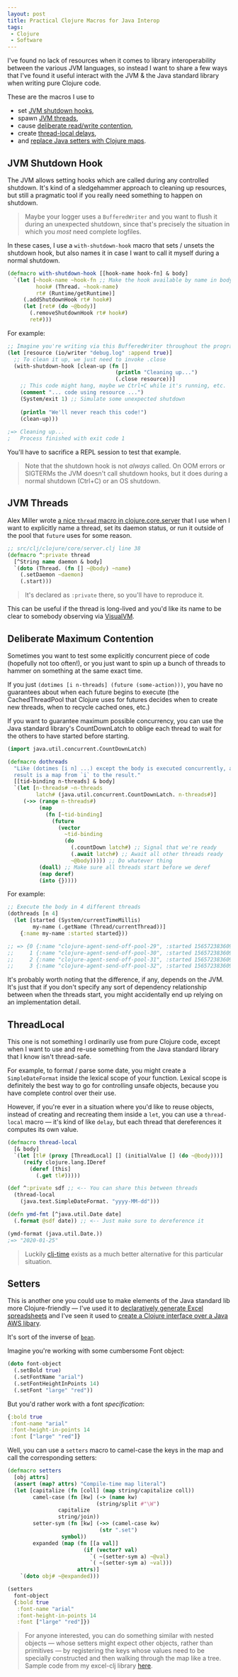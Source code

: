 ```yaml
---
layout: post
title: Practical Clojure Macros for Java Interop
tags:
 - Clojure
 - Software
---
```


I've found no lack of resources when it comes to library interoperability between 
the various JVM languages, so instead I want to share a few ways that I've found
it useful interact with the JVM & the Java standard library when writing pure 
Clojure code.

These are the macros I use to 

- set [JVM shutdown hooks](#jvm-shutdown-hook),
- spawn [JVM threads](#jvm-threads),
- cause [deliberate read/write contention](#deliberate-contention),
- create [thread-local delays](#threadlocal),
- and [replace Java setters with Clojure maps](#setters).

## <a name="jvm-shutdown-hook"></a> JVM Shutdown Hook

The JVM allows setting hooks which are called during any controlled shutdown. 
It's kind of a sledgehammer approach to cleaning up resources, but still a 
pragmatic tool if you really need something to happen on shutdown. 

> Maybe your logger uses a `BufferedWriter` and you want to flush it during an 
  unexpected shutdown, since that's precisely the situation in which you _most_ 
  need complete logfiles.

In these cases, I use a `with-shutdown-hook` macro that sets / unsets the
shutdown hook, but also names it in case I want to call it myself during a 
normal shutdown.

```clojure
(defmacro with-shutdown-hook [[hook-name hook-fn] & body]
  `(let [~hook-name ~hook-fn ;; Make the hook available by name in body
         hook# (Thread. ~hook-name) 
         rt# (Runtime/getRuntime)]
     (.addShutdownHook rt# hook#)
     (let [ret# (do ~@body)]
       (.removeShutdownHook rt# hook#)
       ret#)))
```

For example:
  
```clojure
;; Imagine you're writing via this BufferedWriter throughout the program
(let [resource (io/writer "debug.log" :append true)]
  ;; To clean it up, we just need to invoke .close
  (with-shutdown-hook [clean-up (fn []
                                  (println "Cleaning up...")
                                  (.close resource))]
    ;; This code might hang, maybe we Ctrl+C while it's running, etc.
    (comment "... code using resource ...")
    (System/exit 1) ;; Simulate some unexpected shutdown
    
    (println "We'll never reach this code!")
    (clean-up)))
    
;=> Cleaning up...
;   Process finished with exit code 1
```

You'll have to sacrifice a REPL session to test that example.

> Note that the shutdown hook is not _always_ called. On OOM errors or SIGTERMs 
  the JVM doesn't call shutdown hooks, but it does during a normal shutdown
  (Ctrl+C) or an OS shutdown.
  

## <a name="jvm-threads"></a> JVM Threads

Alex Miller wrote 
[a nice `thread` macro in clojure.core.server](https://github.com/clojure/clojure/blob/0035cd8d73517e7475cb8b96c7911eb0c43a1a9d/src/clj/clojure/core/server.clj#L38)
that I use when I want to explicitly name a thread, set its daemon status, or
run it outside of the pool that `future` uses for some reason.

```clojure
;; src/clj/clojure/core/server.clj line 38
(defmacro ^:private thread
  [^String name daemon & body]
  `(doto (Thread. (fn [] ~@body) ~name)
    (.setDaemon ~daemon)
    (.start)))
```

> It's declared as `:private` there, so you'll have to reproduce it.

This can be useful if the thread is long-lived and you'd like its name to be 
clear to somebody observing via [VisualVM](https://visualvm.github.io/).


## <a name="deliberate-contention"></a> Deliberate Maximum Contention

Sometimes you want to test some explicitly concurrent piece of code (hopefully
not too often!), or you just want to spin up a bunch of threads to hammer on
something at the same exact time. 

If you just `(dotimes [i n-threads] (future (some-action)))`, you have no 
guarantees about when each future begins to execute (the CachedThreadPool that
Clojure uses for futures decides when to create new threads, when to recycle
cached ones, etc.)

If you want to guarantee maximum possible concurrency, you can use the Java 
standard library's CountDownLatch to oblige each thread to wait for the others 
to have started before starting.

```clojure
(import java.util.concurrent.CountDownLatch)

(defmacro dothreads
  "Like (dotimes [i n] ...) except the body is executed concurrently, and the
  result is a map from `i` to the result."
  [[tid-binding n-threads] & body]
  `(let [n-threads# ~n-threads
         latch# (java.util.concurrent.CountDownLatch. n-threads#)]
     (->> (range n-threads#)
          (map
            (fn [~tid-binding]
              (future
                (vector
                  ~tid-binding
                  (do
                    (.countDown latch#) ;; Signal that we're ready
                    (.await latch#) ;; Await all other threads ready
                    ~@body))))) ;; Do whatever thing
          (doall) ;; Make sure all threads start before we deref
          (map deref)
          (into {}))))
```

For example:

```clojure
;; Execute the body in 4 different threads
(dothreads [n 4]
  (let [started (System/currentTimeMillis)
        my-name (.getName (Thread/currentThread))]
    {:name my-name :started started}))

;; => {0 {:name "clojure-agent-send-off-pool-29", :started 1565723836090},
;;     1 {:name "clojure-agent-send-off-pool-30", :started 1565723836090},
;;     2 {:name "clojure-agent-send-off-pool-31", :started 1565723836090},
;;     3 {:name "clojure-agent-send-off-pool-32", :started 1565723836090}}
```

It's probably worth noting that the difference, if any, depends on the JVM. It's
just that if you don't specify any sort of dependency relationship between when
the threads start, you might accidentally end up relying on an implementation 
detail.


## <a name="threadlocal"></a> ThreadLocal

This one is not something I ordinarily use from pure Clojure code, except when
I want to use and re-use something from the Java standard library that I know 
isn't thread-safe.

For example, to format / parse some date, you might create a `SimpleDateFormat` 
inside the lexical scope of your function. Lexical scope is definitely the best
way to go for controlling unsafe objects, because you have complete control over
their use. 

However, if you're ever in a situation where you'd like to reuse objects, 
instead of creating and recreating them inside a `let`, you can use a 
`thread-local` macro — it's kind of like `delay`, but each thread that 
dereferences it computes its own value.

```clojure
(defmacro thread-local
  [& body]
  `(let [tl# (proxy [ThreadLocal] [] (initialValue [] (do ~@body)))]
     (reify clojure.lang.IDeref
       (deref [this]
         (.get tl#)))))

(def ^:private sdf ;; <-- You can share this between threads
  (thread-local 
    (java.text.SimpleDateFormat. "yyyy-MM-dd")))

(defn ymd-fmt [^java.util.Date date]
  (.format @sdf date)) ;; <-- Just make sure to dereference it 

(ymd-format (java.util.Date.))
;=> "2020-01-25"
```

> Luckily [clj-time](https://github.com/clj-time/clj-time) exists as a much 
  better alternative for this particular situation.


## <a name="setters"></a> Setters

This is another one you could use to make elements of the Java standard lib more
Clojure-friendly — I've used it to 
[declaratively generate Excel spreadsheets](https://github.com/matthewdowney/excel-clj)
and I've seen it used to 
[create a Clojure interface over a Java AWS libary](https://github.com/mcohen01/amazonica).

It's sort of the inverse of [`bean`](https://clojuredocs.org/clojure.core/bean).

Imagine you're working with some cumbersome Font object:

```clojure
(doto font-object
  (.setBold true)
  (.setFontName "arial")
  (.setFontHeightInPoints 14)
  (.setFont "large" "red"))
```

But you'd rather work with a font _specification_:

```clojure
{:bold true
 :font-name "arial"
 :font-height-in-points 14 
 :font ["large" "red"]}
```

Well, you can use a `setters` macro to camel-case the keys in the map and call
the corresponding setters:

```clojure
(defmacro setters
  [obj attrs]
  (assert (map? attrs) "Compile-time map literal")
  (let [capitalize (fn [coll] (map string/capitalize coll))
        camel-case (fn [kw] (-> (name kw) 
	                        (string/split #"\W") 
				capitalize 
				string/join))
        setter-sym (fn [kw] (->> (camel-case kw) 
	                         (str ".set") 
				 symbol))
        expanded (map (fn [[a val]]
                        (if (vector? val)
                          `( ~(setter-sym a) ~@val)
                          `( ~(setter-sym a) ~val)))
                      attrs)]
    `(doto obj# ~@expanded)))

(setters 
  font-object 
  {:bold true 
   :font-name "arial"
   :font-height-in-points 14 
   :font ["large" "red"]})
```

> For anyone interested, you can do something similar with nested objects — 
  whose setters might expect other objects, rather than primitives — by 
  registering the keys whose values need to be specially constructed and then
  walking through the map like a tree. Sample code from my excel-clj library
  [here](https://github.com/matthewdowney/excel-clj/blob/master/src/excel_clj/style.clj).
